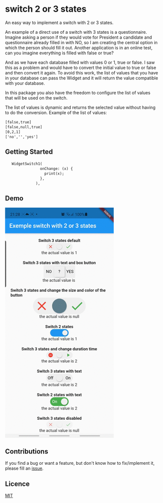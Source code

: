 # switch 2 or 3 states
An easy way to implement a switch with 2 or 3 states.

An example of a direct use of a switch with 3 states is a questionnaire. Imagine asking a person if they would vote for President a candidate and questionnaire already filled in with NO, so I am creating the central option in which the person should fill it out.
Another application is in an online test, can you imagine everything is filled with false or true?

And as we have each database filled with values 0 or 1, true or false. I saw this as a problem and would have to convert the initial value to true or false and then convert it again. To avoid this work, the list of values that you have in your database can pass the Widget and it will return the value compatible with your database.

In this package you also have the freedom to configure the list of values that will be used on the switch.

The list of values is dynamic and returns the selected value without having to do the conversion.
Example of the list of values:
```
[false,true]
[false,null,true]
[0,2,1]
['no','','yes']
```

## Getting Started
```
   WidgetSwitch1(         
                onChange: (x) {
                  print(x);                
                },
              ),
```

## Demo
![Demo](https://github.com/robertoltrocha/flutter_switch_2_3_states/blob/main/images/example1.gif)

## Contributions 
If you find a bug or want a feature, but don't know how to fix/implement it, please fill an [issue](https://github.com/robertoltrocha/flutter_switch_2_3_states/issues).

## Licence
[MIT](https://pub.dev/packages/flutter_switch_2_3_states/license)